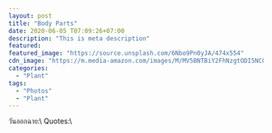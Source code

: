 ```yaml
---
layout: post
title: "Body Parts"
date: 2020-06-05 T07:09:26+07:00
description: "This is meta description"
featured:
featured_image: "https://source.unsplash.com/6Nbo9Pn0yJA/474x554"
cdn_image: "https://m.media-amazon.com/images/M/MV5BNTBiY2FhNzgtODI5NC00MTEzLTg1MzEtNmZhNzAyYWFlMGZkXkEyXkFqcGdeQXVyMTQxNzMzNDI@.jpg"
categories:
  - "Plant"
tags:
  - "Photos"
  - "Plant"
---
```

วันออกฉาย:\\
Quotes:\\
